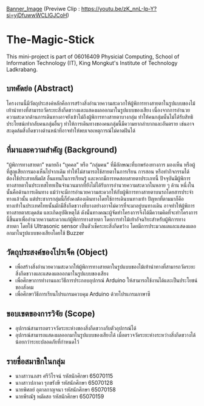 [Banner_Image](https://github.com/FewIT20/the-magic-stick-phypro66/blob/5b6c1e36c80b24a94d0c402a4145f46956aa50fe/TheMagicStickPoster.jpg)
(Previwe Clip : https://youtu.be/zK_nnL-Ip-Y?si=yjDfuwwWCLlGJCoH)

# The-Magic-Stick

This mini-project is part of 06016409 Physicial Computing, School of Information Technology (IT), King Mongkut's Institute of Technology Ladkrabang.


## บทคัดย่อ (Abstract)

โครงงานนี้มีวัตถุประสงค์หลักคือการสร้างสิ่งอำนวยความสะดวกให้ผู้พิการทางสายตาในรูปแบบของไม้เท้านำทางที่สามารถวัดระยะสิ่งกีดขวางและแสดงผลออกมาในรูปแบบของเสียง เนื่องจากการอำนวยความสะดวกด้านการเดินทางอาจยังเข้าไม่ถึงผู้พิการทางสายตาบางกลุ่ม ทำให้คนกลุ่มนั้นไม่ได้รับสิทธิประโยชน์เท่ากลับคนกลุ่มอื่นๆ ทำให้การเดินทางของคนกลุ่มนี้มีความยากลำบากและอันตราย เช่นอาจสะดุดล้มสิ่งกีดขวางด้านหน้าที่อาจทำให้พบเจอเหตุการณ์ไม่คาดฝันได้

## ที่มาและความสำคัญ (Background)

“ผู้พิการทางสายตา” หมายถึง “บุคคล” หรือ “กลุ่มคน” ที่มีลักษณะที่บกพร่องทางการ มองเห็น หรือผู้ที่สูญเสียการมองเห็นไปจากเดิม ทำให้ไม่สามารถใช้สายตาในการเรียน การสอน หรือทำกิจกรรมได้ ต้องใช้ประสาทสัมผัส อื่นแทนในการเรียนรู้ และหากมีการทดสอบสายตาประเภทนี้ ปัจจุบันมีผู้พิการทางสายตาในประเทสไทยเป็นจำนวนมากที่ยังไม่ได้รับการอำนวยความสะดวกในหลาย ๆ ด้าน หนึ่งในนั้นคือด้านการเดินทาง แม้ว่าจะมีการอำนวยความสะดวกให้กับผู้พิการทางสายตาบนรถโดยสารประจำทางแล้วนั้น แต่ประชากรกลุ่มนี้ก็ยังคงต้องเดินทางโดยใช้การเดินบนทางเท้า ปัญหาที่ตามมาก็คือทางเท้าในประเทศไทยนั้นมักมีสิ่งกีดขวางที่บางอย่างอาจไม่ควรที่จะมาอยู่บนทางเดิน อาจทำให้ผู้พิการทางสายตาสะดุดล้ม และเกิดอุบัติเหตุได้ ดังนั้นทางคณะผู้จัดทำโครงการจึงได้มีความคิดที่จะทำโครงการนี้ขึ้นมาเพื่ออำนวยความสะดวกแก่ผู้พิการทางสายตา โดยการทำไม้เท้าอัจฉริยะสำหรับผู้พิการทางสายตา โดยใช้ Ultrasonic sensor เป็นตัวเช็คระยะสิ่งกีดขว้าง โดยมีการประมวลผลและแสดงผลออกมาในรูปแบบของเสียงโดยใช้ Buzzer

## วัตถุประสงค์ของโปรเจ็ค (Object)

- เพื่อสร้างสิ่งอำนวยความสะดวกให้ผู้พิการทางสายตาในรูปแบบของไม้เท้านำทางที่สามารถวัดระยะสิ่งกีดขวางและแสดงผลออกมาในรูปแบบของเสียง
- เพื่อศึกษาการทำงานและวิธีการประกอบอุปกรณ์ Arduino ให้สามารถใช้งานได้และเป็นประโยชน์ของสังคม
- เพื่อศึกษาวิธีการเรียนโปรแกรมควบคุม Arduino ด้วยโปรแกรมภาษาซี

## ขอบเขตของการวิจัย (Scope)

- อุปกรณ์สามารถตรวจวัดระยะห่างของสิ่งกีดขวางกับตัวอุปกรณ์ได้
- อุปกรณ์สามารถแสดงผลออกมาในรูปแบบของเสียงได้ เมื่อตรวจวัดระยะห่างระหว่างสิ่งกีดขวางได้น้อยกว่าระยะปลอดภัยที่กำหนดไว้


## รายชื่อสมาชิกในกลุ่ม
- นางสาวนภสร ศรีวิโรจน์ รหัสนักศึกษา 65070115
- นางสาวปภาดา รุกขรังษี รหัสนักศึกษา 65070128
- นายพิศลย์ อุตาลกาญจนา รหัสนักศึกษา 65070158
- นายพีรณัฐ หมัดสอ รหัสนักศึกษา 65070159
